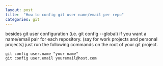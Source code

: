 ```yaml
---
layout: post
title:  "How to config git user name/email per repo"
categories: git
---
```


besides git user configuration (i.e. git config --global) if you want a name/email pair
for each repository. (say for work projects and personal projects)
just run the following commands on the root of your git project.

```console
git config user.name "your name"
git config user.email youremail@host.com
```
